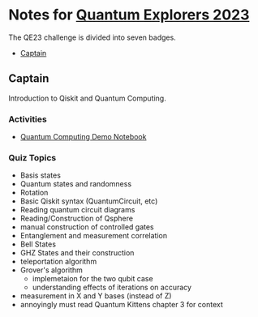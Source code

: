 # Notes for [Quantum Explorers 2023](https://challenges.quantum.ibm.com/quantum-explorers-23)
The QE23 challenge is divided into seven badges.
- [Captain](#captain)


## Captain
Introduction to Qiskit and Quantum Computing.

### Activities
- [Quantum Computing Demo Notebook](./Captain/QE_Introductory_Demo_2023.ipynb)


### Quiz Topics
- Basis states
- Quantum states and randomness
- Rotation
- Basic Qiskit syntax (QuantumCircuit, etc)
- Reading quantum circuit diagrams
- Reading/Construction of Qsphere
- manual construction of controlled gates
- Entanglement and measurement correlation
- Bell States
- GHZ States and their construction
- teleportation algorithm
- Grover's algorithm
  - implemetaion for the two qubit case
  - understanding effects of iterations on accuracy
- measurement in X and Y bases (instead of Z)
- annoyingly must read Quantum Kittens chapter 3 for context
